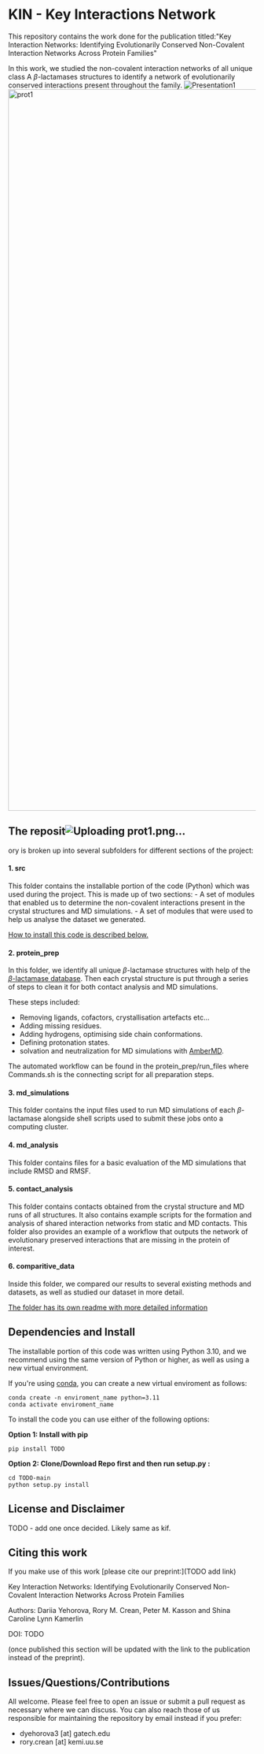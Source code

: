 # KIN - Key Interactions Network

This repository contains the work done for the publication titled:"Key Interaction Networks: Identifying Evolutionarily Conserved Non-Covalent Interaction Networks Across Protein Families"

In this work, we studied the non-covalent interaction networks of all unique class A $\beta$-lactamases structures to identify a network of evolutionarily conserved interactions present throughout the family.
![Presentation1](https://github.com/kamerlinlab/tools-project/assets/66267331/e00fcef8-c1b6-428e-81c4-072283b410bc)
<img width="1465" alt="prot1" src="https://github.com/kamerlinlab/tools-project/assets/66267331/c0f9400f-2d7c-4793-bfa2-eeb5788d0fba">


## The reposit![Uploading prot1.png…]()
ory is broken up into several subfolders for different sections of the project:

#### 1. src
   This folder contains the installable portion of the code (Python) which was used during the project. This is made up of two sections:
      - A set of modules that enabled us to determine the non-covalent interactions present in the crystal structures and MD simulations.
      - A set of modules that were used to help us analyse the dataset we generated.

   [How to install this code is described below.](#dependencies-and-install)

#### 2. protein_prep
   In this folder, we identify all unique $\beta$-lactamase structures with help of the [$\beta$-lactamase database](http://bldb.eu/). Then each crystal structure is put through a series of steps to clean it for both contact analysis and MD simulations.

   These steps included:
   - Removing ligands, cofactors, crystallisation artefacts etc...
   - Adding missing residues.
   - Adding hydrogens, optimising side chain conformations.
   - Defining protonation states.
   - solvation and neutralization for MD simulations with [AmberMD](https://ambermd.org/).
     
The automated workflow can be found in the protein_prep/run_files where Commands.sh is the connecting script for all preparation steps. 

#### 3. md_simulations
   This folder contains the input files used to run MD simulations of each $\beta$-lactamase alongside shell scripts used to submit these jobs onto a computing cluster.
   
#### 4. md_analysis
   This folder contains files for a basic evaluation of the MD simulations that include RMSD and RMSF. 
   
#### 5. contact_analysis
   This folder contains contacts obtained from the crystal structure and MD runs of all structures. It also contains example scripts for the formation and analysis of shared interaction networks from static and MD contacts. This folder also provides an example of a workflow that outputs the network of evolutionary preserved interactions that are missing in the protein of interest. 

#### 6. comparitive_data
   Inside this folder, we compared our results to several existing methods and datasets, as well as studied our dataset in more detail.

   [The folder has its own readme with more detailed information](https://github.com/kamerlinlab/tools-project/tree/main/comparitive_data#readme)

## Dependencies and Install
The installable portion of this code was written using Python 3.10, and we recommend using the same version of Python or higher, as well as using a new virtual environment.

If you're using [conda](https://docs.conda.io/projects/conda/en/latest/user-guide/getting-started.html), you can create a new virtual enviroment as follows:
```
conda create -n enviroment_name python=3.11
conda activate enviroment_name
```

To install the code you can use either of the following options:

**Option 1: Install with pip**
```
pip install TODO
```

**Option 2: Clone/Download Repo first and then run setup.py :**

```
cd TODO-main
python setup.py install
```

## License and Disclaimer

TODO - add one once decided. Likely same as kif.


## Citing this work
If you make use of this work [please cite our preprint:](TODO add link)

Key Interaction Networks: Identifying Evolutionarily Conserved Non-Covalent Interaction Networks Across Protein Families

Authors: Dariia Yehorova, Rory M. Crean, Peter M. Kasson and Shina Caroline Lynn Kamerlin

DOI: TODO

(once published this section will be updated with the link to the publication instead of the preprint).



## Issues/Questions/Contributions
All welcome. Please feel free to open an issue or submit a pull request as necessary where we can discuss.
You can also reach those of us responsible for maintaining the repository by email instead if you prefer:
- dyehorova3 [at] gatech.edu
- rory.crean [at] kemi.uu.se
